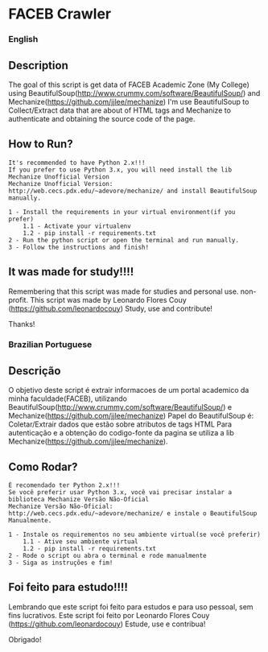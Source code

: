 # FACEB Crawler #
### English

## Description ##
The goal of this script is get data of FACEB Academic Zone (My College)
using BeautifulSoup(http://www.crummy.com/software/BeautifulSoup/) and Mechanize(https://github.com/jjlee/mechanize)
I'm use BeautifulSoup to Collect/Extract data that are about of HTML tags and
Mechanize to authenticate and obtaining the source code of the page.

## How to Run? ##
    It's recommended to have Python 2.x!!!
    If you prefer to use Python 3.x, you will need install the lib Mechanize Unofficial Version
    Mechanize Unofficial Version: http://web.cecs.pdx.edu/~adevore/mechanize/ and install BeautifulSoup manually.

    1 - Install the requirements in your virtual environment(if you prefer)
        1.1 - Activate your virtualenv
        1.2 - pip install -r requirements.txt
    2 - Run the python script or open the terminal and run manually.
    3 - Follow the instructions and finish!

## It was made for study!!!! ##
Remembering that this script was made for studies and personal use. non-profit.
This script was made by Leonardo Flores Couy (https://github.com/leonardocouy)
Study, use and contribute!

Thanks!

### Brazilian Portuguese

## Descrição ##
O objetivo deste script é extrair informacoes de um portal academico da minha faculdade(FACEB), utilizando
BeautifulSoup(http://www.crummy.com/software/BeautifulSoup/) e Mechanize(https://github.com/jjlee/mechanize)
Papel do BeautifulSoup é: Coletar/Extrair dados que estão sobre atributos de tags HTML
Para autenticação e a obtenção do codigo-fonte da pagina se utiliza a lib
Mechanize(https://github.com/jjlee/mechanize).

## Como Rodar? ##
    É recomendado ter Python 2.x!!!
    Se você preferir usar Python 3.x, você vai precisar instalar a biblioteca Mechanize Versão Não-Oficial
    Mechanize Versão Não-Oficial: http://web.cecs.pdx.edu/~adevore/mechanize/ e instale o BeautifulSoup Manualmente.
    
    1 - Instale os requirementos no seu ambiente virtual(se você preferir)
        1.1 - Ative seu ambiente virtual
        1.2 - pip install -r requirements.txt
    2 - Rode o script ou abra o terminal e rode manualmente
    3 - Siga as instruções e fim!

## Foi feito para estudo!!!! ##
Lembrando que este script foi feito para estudos e para uso pessoal, sem fins lucrativos.
Este script foi feito por Leonardo Flores Couy (https://github.com/leonardocouy)
Estude, use e contribua!

Obrigado!
